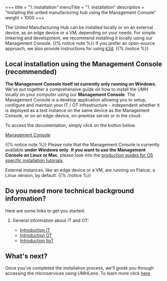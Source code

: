 +++
title = "1. Installation"
menuTitle = "1. Installation"
description = "Installing the united manufacturing hub using the Management Console"
weight = 1000
+++


The United Manufacturing Hub can be installed locally or on an external device, 
as an edge device or a VM, depending on your needs.
For simple tinkering and development, we recommend installing it locally using
our Management Console.
{{% notice note %}}
If you prefer an open-source approach, we also provide instructions for
using [k3d](/docs/production-guide/installation/local-k3d-installation/).
{{% /notice %}}


## Local installation using the Management Console (recommended)

**The Management Console itself ist currently only running on Windows.**
We've put together a comprehensive guide on how to install the UMH locally on
your computer using our **Management Console**. The Management Console is a
desktop application allowing you to setup, configure and maintain your IT / OT 
infrastructure - independent whether it is deployed as a test instance on the 
same device as the Management Console, or on an edge-device, on-premise server 
or in the cloud.

To access the documentation, simply click on the button below.

<a class="btn btn-primary" href="https://mgmt.docs.umh.app/docs/getstarted/download/" target="_blank" role="button" aria-label="Management Console">Management Console</a>


{{% notice note %}}
Please note that the Management Console is currently available 
**under Windows only**. **If you want to use the Management Console on 
Linux or Mac**, please look into the
[production guides for OS specific installation tutorials](/docs/production-guide/installation/).

External instances, like an edge device or a VM, are running on Flatcar,
a Linux version, by default.
{{% /notice %}}

## Do you need more technical background information?

  Here are some links to get you started:
  1. General information about IT and OT:

      - [Introduction IT](https://learn.umh.app/course/introduction-into-it-ot-information-technology/)
      - [Introduction OT](https://learn.umh.app/course/introduction-into-it-ot-operational-technology-ot/)
      - [Introduction IIoT](https://learn.umh.app/course/introduction-into-it-ot-industrial-internet-of-things-iiot/)


## What's next?

Once you've completed the installation process, we'll guide you through 
accessing the microservices using UMHLens. To learn more click 
[here](/docs/getstarted/managingthesystem).
